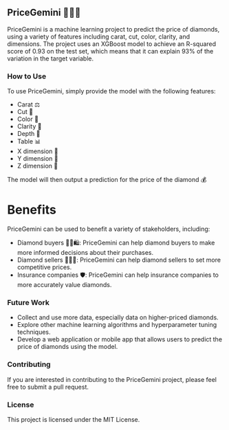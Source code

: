 ## PriceGemini 💎🔮✨

PriceGemini is a machine learning project to predict the price of diamonds, using a variety of features including carat, cut, color, clarity, and dimensions. The project uses an XGBoost model to achieve an R-squared score of 0.93 on the test set, which means that it can explain 93% of the variation in the target variable.

### How to Use

To use PriceGemini, simply provide the model with the following features:

* Carat ⚖️
* Cut 🔪
* Color 🎨
* Clarity 💎
* Depth 📐
* Table 📊
* X dimension 📏
* Y dimension 📏
* Z dimension 📏

The model will then output a prediction for the price of the diamond 💰

# Benefits

PriceGemini can be used to benefit a variety of stakeholders, including:

* Diamond buyers 💎💍🛍️: PriceGemini can help diamond buyers to make more informed decisions about their purchases.
* Diamond sellers 💎💎💎: PriceGemini can help diamond sellers to set more competitive prices.
* Insurance companies 🛡️: PriceGemini can help insurance companies to more accurately value diamonds.

### Future Work

* Collect and use more data, especially data on higher-priced diamonds.
* Explore other machine learning algorithms and hyperparameter tuning techniques.
* Develop a web application or mobile app that allows users to predict the price of diamonds using the model.

### Contributing

If you are interested in contributing to the PriceGemini project, please feel free to submit a pull request.

### License

This project is licensed under the MIT License.
